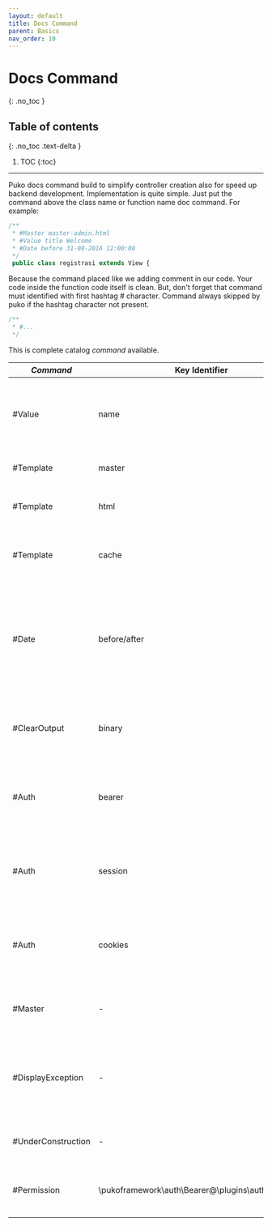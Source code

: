 ```yaml
---
layout: default
title: Docs Command
parent: Basics
nav_order: 10
---
```


# Docs Command
{: .no_toc }

## Table of contents
{: .no_toc .text-delta }

1. TOC
{:toc}

---

Puko docs command build to simplify controller creation also for speed up backend development.
Implementation is quite simple. Just put the command above the class name or function name doc command.
For example:

```php
/**
 * #Master master-admin.html
 * #Value title Welcome
 * #Date before 31-08-2016 12:00:00
 */
 public class registrasi extends View {
```

Because the command placed like we adding comment in our code. 
Your code inside the function code itself is clean.
But, don't forget that command must identified with first hashtag # character.
Command always skipped by puko if the hashtag character not present.

```php
/**
 * #...
 */
```

This is complete catalog *command* available.

|*Command*|Key Identifier|Value|Function|
|---|---|---|---|
|#Value|name|Didit Velliz|To send data named **name** with value **Didit Velliz** directly to the view|
|#Template|master|true/false|Option to use master layout|
|#Template|html|true/false|Option to output html file in browser|
|#Template|cache|true/false|Option to cache output html with pte cache driver|
|#Date|before/after|d-m-Y H:i:s|Option for accessing **function**. So if the server time is outside the specified time then **function** cannot be accessed|
|#ClearOutput|binary|true/false|Option to output results processed through the framework|
|#Auth|bearer|true/false|Option for accessing functions. true to allow logged in only, false to allow all|
|#Auth|session|true/false|Option for accessing functions. true to allow logged in only, false to allow all|
|#Auth|cookies|true/false|Option for accessing functions. true to allow logged in only, false to allow all|
|#Master|-|master.html|Using a custom file for the master layout|
|#DisplayException|-|true/false|Forward the process to *View* or *Service* middleware when an exception occurs|
|#UnderConstruction|-|true/false|Display Under Construction page|
|#Permission|\pukoframework\auth\Bearer@\plugins\auth\UserAuth|permissions@MANAGER|Displaying an not have permission page if check fails|